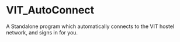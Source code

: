 # VIT_AutoConnect
A Standalone program which automatically connects to the VIT hostel network, and signs in for you.
